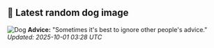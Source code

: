 ## 🐶 Latest random dog image
![Dog](https://images.dog.ceo/breeds/ovcharka-caucasian/IMG_20191108_140417.jpg)
**Advice:** "Sometimes it's best to ignore other people's advice."
*Updated: 2025-10-01 03:28 UTC*

